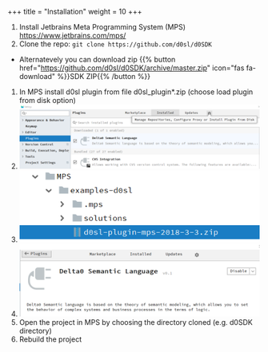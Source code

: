 +++
title = "Installation"
weight = 10
+++

1. Install Jetbrains Meta Programming System (MPS) https://www.jetbrains.com/mps/
1. Clone the repo: `git clone https://github.com/d0sl/d0SDK`
  - Alternatevely you can download zip {{% button href="https://github.com/d0sl/d0SDK/archive/master.zip" icon="fas fa-download" %}}SDK ZIP{{% /button %}}
1. In MPS install d0sl plugin from file d0sl_plugin*.zip (choose load plugin from disk option)
  1. ![Install plugin](install-plugin-1.png)
  1. ![Install plugin](install-plugin-2.png)
  1. ![Install plugin](install-plugin-3.png)
1. Open the project in MPS by choosing the directory cloned (e.g. d0SDK directory)
1. Rebuild the project
